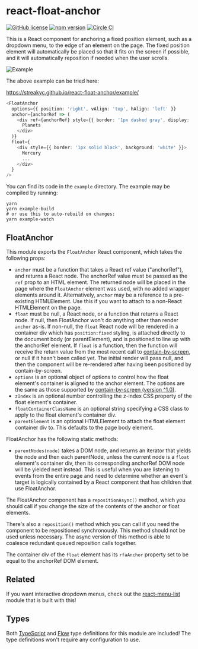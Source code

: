 # react-float-anchor

[![GitHub license](https://img.shields.io/badge/license-MIT-blue.svg)](https://github.com/StreakYC/react-float-anchor/blob/master/LICENSE.txt) [![npm version](https://badge.fury.io/js/react-float-anchor.svg)](https://badge.fury.io/js/react-float-anchor) [![Circle CI](https://circleci.com/gh/StreakYC/react-float-anchor.svg?style=shield)](https://circleci.com/gh/StreakYC/react-float-anchor)

This is a React component for anchoring a fixed position element, such as a
dropdown menu, to the edge of an element on the page. The fixed position
element will automatically be placed so that it fits on the screen if
possible, and it will automatically reposition if needed when the user scrolls.

![Example](https://streakyc.github.io/react-float-anchor/example.png)

The above example can be tried here:

https://streakyc.github.io/react-float-anchor/example/

```ts
<FloatAnchor
  options={{ position: 'right', vAlign: 'top', hAlign: 'left' }}
  anchor={anchorRef => (
    <div ref={anchorRef} style={{ border: '1px dashed gray', display: 'inline-block' }}>
      Planets
    </div>
  )}
  float={
    <div style={{ border: '1px solid black', background: 'white' }}>
      Mercury
      ...
    </div>
  }
/>
```

You can find its code in the `example` directory. The example may be compiled
by running:

```
yarn
yarn example-build
# or use this to auto-rebuild on changes:
yarn example-watch
```

## FloatAnchor

This module exports the `FloatAnchor` React component, which takes the
following props:

* `anchor` must be a function that takes a React ref value ("anchorRef"), and
 returns a React node. The anchorRef value must be passed as the `ref` prop to
 an HTML element. The returned node will be placed in the page where the
 `FloatAnchor` element was used, with no added wrapper elements around it.
 Alternatively, `anchor` may be a reference to a pre-existing HTMLElement.
 Use this if you want to attach to a non-React HTMLElement on the page.
* `float` must be null, a React node, or a function that returns a React node.
 If null, then FloatAnchor won't do anything other than render `anchor` as-is.
 If non-null, the `float` React node will be rendered in a container div which
 has `position:fixed` styling, is attached directly to the document body (or
 parentElement), and is positioned to line up with the anchorRef element.
 If `float` is a function, then the function will receive the return value from
 the most recent call to [contain-by-screen](https://github.com/Macil/contain-by-screen),
 or null if it hasn't been called yet. The initial render will pass null, and
 then the component will be re-rendered after having been positioned by
 contain-by-screen.
* `options` is an optional object of options to control how the float element's
 container is aligned to the anchor element. The options are the same as those
 supported by [contain-by-screen (version ^1.0)](https://github.com/Macil/contain-by-screen#readme).
* `zIndex` is an optional number controlling the z-index CSS property of the
 float element's container.
* `floatContainerClassName` is an optional string specifying a CSS class to
 apply to the float element's container div.
* `parentElement` is an optional HTMLElement to attach the float element
 container div to. This defaults to the page body element.

FloatAnchor has the following static methods:

* `parentNodes(node)` takes a DOM node, and returns an iterator that yields the
 node and then each parentNode, unless the current node is a `float` element's
 container div, then its corresponding anchorRef DOM node will be yielded next
 instead. This is useful when you are listening to events from the entire page
 and need to determine whether an event's target is logically contained by a
 React component that has children that use FloatAnchor.

The FloatAnchor component has a `repositionAsync()` method, which you should
call if you change the size of the contents of the anchor or float elements.

There's also a `reposition()` method which you can call if you need the component
to be repositioned synchronously. This method should not be used unless necessary.
The async version of this method is able to coalesce redundant queued reposition
calls together.

The container div of the `float` element has its `rfaAnchor` property set to
be equal to the anchorRef DOM element.

## Related

If you want interactive dropdown menus, check out the
[react-menu-list](https://github.com/StreakYC/react-menu-list) module that
is built with this!

## Types

Both [TypeScript](https://www.typescriptlang.org/) and
[Flow](https://flowtype.org/) type definitions for this module are included!
The type definitions won't require any configuration to use.
